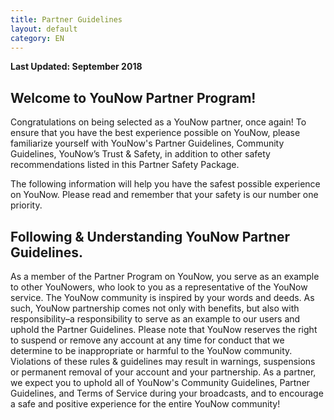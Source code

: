 ```yaml
---
title: Partner Guidelines
layout: default
category: EN
---
```


**Last Updated: September 2018**

## Welcome to YouNow Partner Program!

Congratulations on being selected as a YouNow partner, once again! To ensure that you have the best experience possible on YouNow, please familiarize yourself with YouNow's Partner Guidelines, Community Guidelines, YouNow’s Trust & Safety, in addition to other safety recommendations listed in this Partner Safety Package. 

The following information will help you have the safest possible experience on YouNow. Please read and remember that your safety is our number one priority. 

## Following & Understanding YouNow Partner Guidelines.

As a member of the Partner Program on YouNow, you serve as an example to other YouNowers, who look to you as a representative of the YouNow service. 
The YouNow community is inspired by your words and deeds. As such, YouNow partnership comes not only with benefits, but also with responsibility–a responsibility to serve as an example to our users and uphold the Partner Guidelines.
Please note that YouNow reserves the right to suspend or remove any account at any time for conduct that we determine to be inappropriate or harmful to the YouNow community. Violations of these rules & guidelines may result in warnings, suspensions or permanent removal of your account and your partnership. 
As a partner, we expect you to uphold all of YouNow's Community Guidelines, Partner Guidelines, and Terms of Service during your broadcasts, and to encourage a safe and positive experience for the entire YouNow community! 
